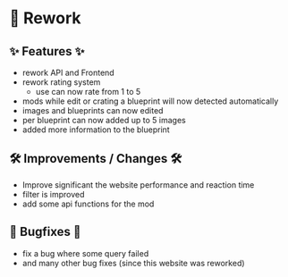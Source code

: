 # 🚀 Rework

## ✨ Features ✨ 

* rework API and Frontend
* rework rating system
  * use can now rate from 1 to 5 
* mods while edit or crating a blueprint will now detected automatically
* images and blueprints can now edited
* per blueprint can now added up to 5 images
* added more information to the blueprint

## 🛠️ Improvements / Changes 🛠️

* Improve significant the website performance and reaction time
* filter is improved
* add some api functions for the mod

## 🐛 Bugfixes 🐛

* fix a bug where some query failed
* and many other bug fixes (since this website was reworked)
